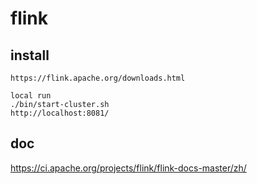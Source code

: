 # flink

## install 
```
https://flink.apache.org/downloads.html

local run
./bin/start-cluster.sh
http://localhost:8081/

```

## doc
https://ci.apache.org/projects/flink/flink-docs-master/zh/